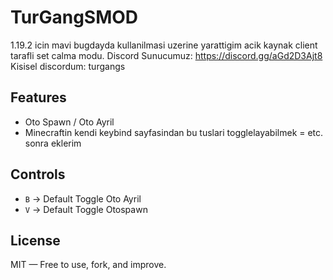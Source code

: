 # TurGangSMOD


1.19.2 icin mavi bugdayda kullanilmasi uzerine yarattigim acik kaynak client tarafli set calma modu.
Discord Sunucumuz: https://discord.gg/aGd2D3Ajt8
Kisisel discordum: turgangs


## Features
- Oto Spawn / Oto Ayril
- Minecraftin kendi keybind sayfasindan bu tuslari togglelayabilmek
= etc. sonra eklerim

## Controls
- `B` → Default Toggle Oto Ayril
- `V` → Default Toggle Otospawn

## License
MIT — Free to use, fork, and improve.
